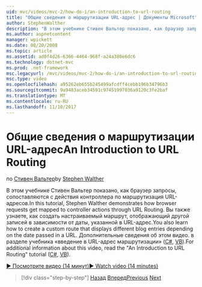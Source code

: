 ```yaml
---
uid: mvc/videos/mvc-2/how-do-i/an-introduction-to-url-routing
title: "Общие сведения о маршрутизации URL-адрес | Документы Microsoft"
author: StephenWalther
description: "В этом учебнике Стивен Вальтер показано, как браузер запросы, сопоставляются с действия контроллера по маршрутизация URL-адресов. Вы также узнаете, как создать cust..."
ms.author: aspnetcontent
manager: wpickett
ms.date: 08/20/2008
ms.topic: article
ms.assetid: ad0f4d26-6366-4464-968f-a24a380e6dc6
ms.technology: dotnet-mvc
ms.prod: .net-framework
msc.legacyurl: /mvc/videos/mvc-2/how-do-i/an-introduction-to-url-routing
msc.type: video
ms.openlocfilehash: a95262eb655b245499afcdff4cebb196b34796b3
ms.sourcegitcommit: 9a9483aceb34591c97451997036a9120c3fe2baf
ms.translationtype: MT
ms.contentlocale: ru-RU
ms.lasthandoff: 11/10/2017
---
```

<a name="an-introduction-to-url-routing"></a><span data-ttu-id="a6d2e-104">Общие сведения о маршрутизации URL-адрес</span><span class="sxs-lookup"><span data-stu-id="a6d2e-104">An Introduction to URL Routing</span></span>
====================
<span data-ttu-id="a6d2e-105">по [Стивен Вальтер](https://github.com/StephenWalther)</span><span class="sxs-lookup"><span data-stu-id="a6d2e-105">by [Stephen Walther](https://github.com/StephenWalther)</span></span>

<span data-ttu-id="a6d2e-106">В этом учебнике Стивен Вальтер показано, как браузер запросы, сопоставляются с действия контроллера по маршрутизация URL-адресов.</span><span class="sxs-lookup"><span data-stu-id="a6d2e-106">In this tutorial, Stephen Walther demonstrates how browser requests get mapped to controller actions through URL Routing.</span></span> <span data-ttu-id="a6d2e-107">Вы также узнаете, как создать настраиваемый маршрут, отображающий другой записей в зависимости от даты, указанной в URL-адрес.</span><span class="sxs-lookup"><span data-stu-id="a6d2e-107">You also learn how to create a custom route that displays different blog entries depending on the date passed in a URL.</span></span> <span data-ttu-id="a6d2e-108">Дополнительные сведения об этом видео. в разделе учебника «введение в URL-адрес маршрутизации» ([C#](../../../overview/older-versions-1/controllers-and-routing/asp-net-mvc-routing-overview-cs.md), [VB](../../../overview/older-versions-1/controllers-and-routing/asp-net-mvc-routing-overview-vb.md)).</span><span class="sxs-lookup"><span data-stu-id="a6d2e-108">For additional information about this video, read the "An Introduction to URL Routing" tutorial ([C#](../../../overview/older-versions-1/controllers-and-routing/asp-net-mvc-routing-overview-cs.md), [VB](../../../overview/older-versions-1/controllers-and-routing/asp-net-mvc-routing-overview-vb.md)).</span></span>

[<span data-ttu-id="a6d2e-109">&#9654; Посмотрите видео (14 минут)</span><span class="sxs-lookup"><span data-stu-id="a6d2e-109">&#9654; Watch video (14 minutes)</span></span>](https://channel9.msdn.com/Blogs/ASP-NET-Site-Videos/an-introduction-to-url-routing)

>[!div class="step-by-step"]
<span data-ttu-id="a6d2e-110">[Назад](understanding-views-view-data-and-html-helpers.md)
[Вперед](preventing-javascript-injection-attacks.md)</span><span class="sxs-lookup"><span data-stu-id="a6d2e-110">[Previous](understanding-views-view-data-and-html-helpers.md)
[Next](preventing-javascript-injection-attacks.md)</span></span>

